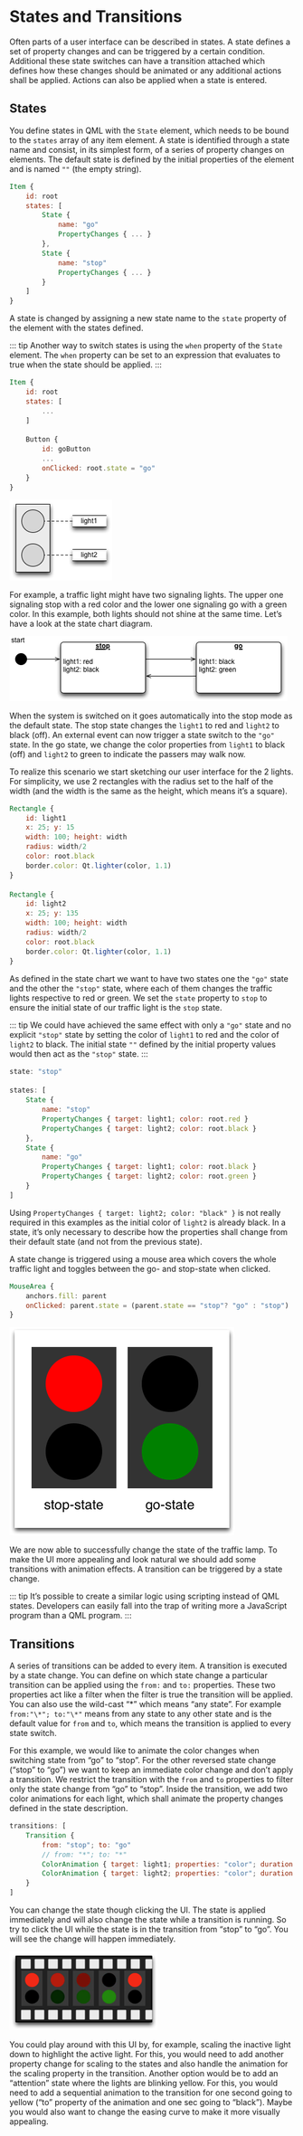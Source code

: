 # States and Transitions

Often parts of a user interface can be described in states. A state defines a set of property changes and can be triggered by a certain condition. Additional these state switches can have a transition attached which defines how these changes should be animated or any additional actions shall be applied. Actions can also be applied when a state is entered.

## States

You define states in QML with the `State` element, which needs to be bound to the `states` array of any item element. A state is identified through a state name and consist, in its simplest form, of a series of property changes on elements. The default state is defined by the initial properties of the element and is named `""` (the empty string).

```qml
Item {
    id: root
    states: [
        State {
            name: "go"
            PropertyChanges { ... }
        },
        State {
            name: "stop"
            PropertyChanges { ... }
        }
    ]
}
```

A state is changed by assigning a new state name to the `state` property of the element with the states defined.

::: tip
Another way to switch states is using the `when` property of the `State` element. The `when` property can be set to an expression that evaluates to true when the state should be applied.
:::

```qml
Item {
    id: root
    states: [
        ...
    ]

    Button {
        id: goButton
        ...
        onClicked: root.state = "go"
    }
}
```

![](./assets/trafficlight_sketch.png)

For example, a traffic light might have two signaling lights. The upper one signaling stop with a red color and the lower one signaling go with a green color. In this example, both lights should not shine at the same time. Let’s have a look at the state chart diagram.

![](./assets/trafficlight_states.png)

When the system is switched on it goes automatically into the stop mode as the default state. The stop state changes the `light1` to red and `light2` to black (off). An external event can now trigger a state switch to the `"go"` state. In the go state, we change the color properties from `light1` to black (off) and `light2` to green to indicate the passers may walk now.

To realize this scenario we start sketching our user interface for the 2 lights. For simplicity, we use 2 rectangles with the radius set to the half of the width (and the width is the same as the height, which means it’s a square).

```qml
Rectangle {
    id: light1
    x: 25; y: 15
    width: 100; height: width
    radius: width/2
    color: root.black
    border.color: Qt.lighter(color, 1.1)
}

Rectangle {
    id: light2
    x: 25; y: 135
    width: 100; height: width
    radius: width/2
    color: root.black
    border.color: Qt.lighter(color, 1.1)
}
```

As defined in the state chart we want to have two states one the `"go"` state and the other the `"stop"` state, where each of them changes the traffic lights respective to red or green. We set the `state` property to `stop` to ensure the initial state of our traffic light is the `stop` state.

::: tip
We could have achieved the same effect with only a `"go"` state and no explicit `"stop"` state by setting the color of `light1` to red and the color of `light2` to black. The initial state `""` defined by the initial property values would then act as the `"stop"` state.
:::

```qml
state: "stop"

states: [
    State {
        name: "stop"
        PropertyChanges { target: light1; color: root.red }
        PropertyChanges { target: light2; color: root.black }
    },
    State {
        name: "go"
        PropertyChanges { target: light1; color: root.black }
        PropertyChanges { target: light2; color: root.green }
    }
]
```

Using `PropertyChanges { target: light2; color: "black" }` is not really required in this examples as the initial color of `light2` is already black. In a state, it’s only necessary to describe how the properties shall change from their default state (and not from the previous state).

A state change is triggered using a mouse area which covers the whole traffic light and toggles between the go- and stop-state when clicked.

```qml
MouseArea {
    anchors.fill: parent
    onClicked: parent.state = (parent.state == "stop"? "go" : "stop")
}
```

![](./assets/trafficlight_ui.png)


We are now able to successfully change the state of the traffic lamp. To make the UI more appealing and look natural we should add some transitions with animation effects. A transition can be triggered by a state change.

::: tip
It’s possible to create a similar logic using scripting instead of QML states. Developers can easily fall into the trap of writing more a JavaScript program than a QML program.
:::


## Transitions

A series of transitions can be added to every item. A transition is executed by a state change. You can define on which state change a particular transition can be applied using the `from:` and `to:` properties. These two properties act like a filter when the filter is true the transition will be applied. You can also use the wild-cast “\*” which means “any state”. For example `from:"\*"; to:"\*"` means from any state to any other state and is the default value for `from` and `to`, which means the transition is applied to every state switch.

For this example, we would like to animate the color changes when switching state from “go” to “stop”. For the other reversed state change (“stop” to “go”) we want to keep an immediate color change and don’t apply a transition. We restrict the transition with the `from` and `to` properties to filter only the state change from “go” to “stop”. Inside the transition, we add two color animations for each light, which shall animate the property changes defined in the state description.

```qml
transitions: [
    Transition {
        from: "stop"; to: "go"
        // from: "*"; to: "*"
        ColorAnimation { target: light1; properties: "color"; duration: 2000 }
        ColorAnimation { target: light2; properties: "color"; duration: 2000 }
    }
]
```

You can change the state though clicking the UI. The state is applied immediately and will also change the state while a transition is running. So try to click the UI while the state is in the transition from “stop” to “go”. You will see the change will happen immediately.


![](./assets/trafficlight_transition.png)

You could play around with this UI by, for example, scaling the inactive light down to highlight the active light. For this, you would need to add another property change for scaling to the states and also handle the animation for the scaling property in the transition. Another option would be to add an “attention” state where the lights are blinking yellow. For this, you would need to add a sequential animation to the transition for one second going to yellow (“to” property of the animation and one sec going to “black”). Maybe you would also want to change the easing curve to make it more visually appealing.

